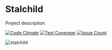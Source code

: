 # Stalchild

Project description

[![Code Climate](https://codeclimate.com/github/darthjee/stalchild/badges/gpa.svg)](https://codeclimate.com/github/darthjee/stalchild)
[![Test Coverage](https://codeclimate.com/github/darthjee/stalchild/badges/coverage.svg)](https://codeclimate.com/github/darthjee/stalchild/coverage)
[![Issue Count](https://codeclimate.com/github/darthjee/stalchild/badges/issue_count.svg)](https://codeclimate.com/github/darthjee/stalchild)

![stalchild](https://raw.githubusercontent.com/darthjee/stalchild/master/stalchild.png)
